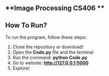 ## **Image Processing CS406 **
## **How To Run?**
To run the program, follow these steps:

1. Clone the repository or download!
2. Open the **Code.py** file and the terminal
3. Run the command: **python Code.py**
4. Go to website: **http://127.0.0.1:5000**
5. Explore!
